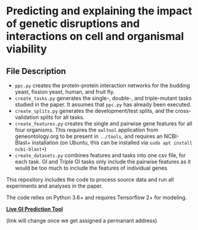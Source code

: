 # Predicting and explaining the impact of genetic disruptions and interactions on cell and organismal viability 


## File Description

- `ppc.py` creates the protein-protein interaction networks for the budding yeast, fission yeast, human, and fruit fly. 
- `create_tasks.py` generates the single-, double-, and triple-mutant tasks studied in the paper. It assumes that `ppc.py` has already been executed.
- `create_splits.py` generates the development/test splits, and the cross-validation splits for all tasks.
- `create_features.py` creates the single and pairwise gene features for all four organisms. This requires the `owltool` application from geneontology.org to be present in `../tools`, and requires an NCBI-Blast+ installation (on Ubuntu, this can be installed via `sudo apt install ncbi-blast+`)
- `create_datasets.py` combines features and tasks into one csv file, for each task. GI and Triple GI tasks only include the pairwise features as it would be too much to include the features of individual genes.

This repository includes the code to process source data and run all experiments and analyses in the paper. 

The code relies on Python 3.6+ and requires Tensorflow 2+ for modeling. 


[**Live GI Prediction Tool**](http://ssdd.kisr.edu.kw/gi_pred/static/search_gi.html)

(link will change once we get assigned a permanant address)
